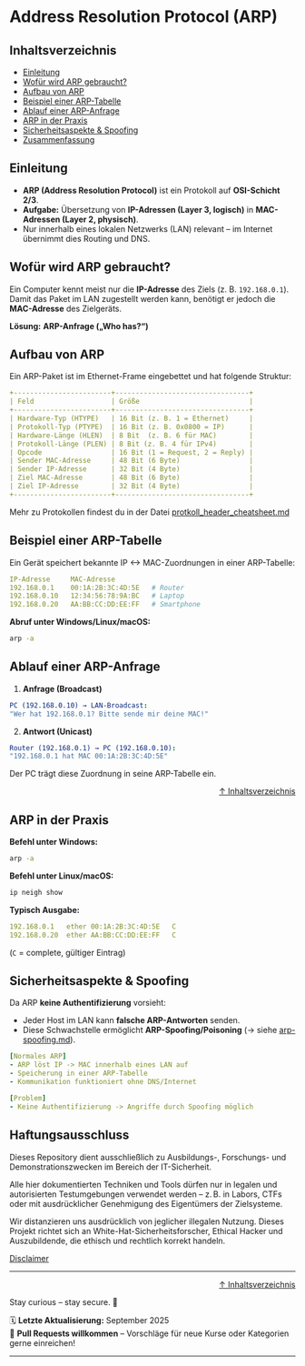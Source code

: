 # Address Resolution Protocol (ARP)

## Inhaltsverzeichnis
- [Einleitung](#einleitung)
- [Wofür wird ARP gebraucht?](#wofür-wird-arp-gebraucht)
- [Aufbau von ARP](#aufbau-von-arp)
- [Beispiel einer ARP-Tabelle](#beispiel-einer-arp-tabelle)
- [Ablauf einer ARP-Anfrage](#ablauf-einer-arp-anfrage)
- [ARP in der Praxis](#arp-in-der-praxis)
- [Sicherheitsaspekte & Spoofing](#sicherheitsaspekte--spoofing)
- [Zusammenfassung](#zusammenfassung)



## Einleitung

- **ARP (Address Resolution Protocol)** ist ein Protokoll auf **OSI-Schicht 2/3**.  
- **Aufgabe:** Übersetzung von **IP-Adressen (Layer 3, logisch)** in **MAC-Adressen (Layer 2, physisch)**.  
- Nur innerhalb eines lokalen Netzwerks (LAN) relevant – im Internet übernimmt dies Routing und DNS.  



## Wofür wird ARP gebraucht?

Ein Computer kennt meist nur die **IP-Adresse** des Ziels (z. B. `192.168.0.1`).  
Damit das Paket im LAN zugestellt werden kann, benötigt er jedoch die **MAC-Adresse** des Zielgeräts.  

**Lösung:** **ARP-Anfrage („Who has?“)**  



## Aufbau von ARP

Ein ARP-Paket ist im Ethernet-Frame eingebettet und hat folgende Struktur:  

```yaml
+------------------------+---------------------------------+
| Feld                   | Größe                           |
+------------------------+---------------------------------+
| Hardware-Typ (HTYPE)   | 16 Bit (z. B. 1 = Ethernet)     |
| Protokoll-Typ (PTYPE)  | 16 Bit (z. B. 0x0800 = IP)      |
| Hardware-Länge (HLEN)  | 8 Bit  (z. B. 6 für MAC)        |
| Protokoll-Länge (PLEN) | 8 Bit (z. B. 4 für IPv4)        |
| Opcode                 | 16 Bit (1 = Request, 2 = Reply) |
| Sender MAC-Adresse     | 48 Bit (6 Byte)                 |
| Sender IP-Adresse      | 32 Bit (4 Byte)                 |
| Ziel MAC-Adresse       | 48 Bit (6 Byte)                 |
| Ziel IP-Adresse        | 32 Bit (4 Byte)                 |
+------------------------+---------------------------------+
```

Mehr zu Protokollen findest du in der Datei [protkoll_header_cheatsheet.md](/02-network-security/protokoll_header_cheatsheet.md)

## Beispiel einer ARP-Tabelle

Ein Gerät speichert bekannte IP <-> MAC-Zuordnungen in einer ARP-Tabelle:

```yaml
IP-Adresse     MAC-Adresse
192.168.0.1    00:1A:2B:3C:4D:5E   # Router
192.168.0.10   12:34:56:78:9A:BC   # Laptop
192.168.0.20   AA:BB:CC:DD:EE:FF   # Smartphone
```

**Abruf unter Windows/Linux/macOS:**
```bash
arp -a
```

## Ablauf einer ARP-Anfrage
1. **Anfrage (Broadcast)**
```yaml
PC (192.168.0.10) → LAN-Broadcast:
"Wer hat 192.168.0.1? Bitte sende mir deine MAC!"
```

2. **Antwort (Unicast)**
```yaml
Router (192.168.0.1) → PC (192.168.0.10):
"192.168.0.1 hat MAC 00:1A:2B:3C:4D:5E"
```
Der PC trägt diese Zuordnung in seine ARP-Tabelle ein.

<div align=right>

[↑ Inhaltsverzeichnis](#inhaltsverzeichnis)

</div>

## ARP in der Praxis

**Befehl unter Windows:**
```bash
arp -a
```

**Befehl unter Linux/macOS:**
```bash
ip neigh show
```

**Typisch Ausgabe:**
```yaml
192.168.0.1   ether 00:1A:2B:3C:4D:5E   C
192.168.0.20  ether AA:BB:CC:DD:EE:FF   C
```

(`C` = complete, gültiger Eintrag)


## Sicherheitsaspekte & Spoofing

Da ARP **keine Authentifizierung** vorsieht:
- Jeder Host im LAN kann **falsche ARP-Antworten** senden.
- Diese Schwachstelle ermöglicht **ARP-Spoofing/Poisoning** (-> siehe [arp-spoofing.md](/02-network-security/arp_spoofing.md)).

```yaml
[Normales ARP]
- ARP löst IP -> MAC innerhalb eines LAN auf
- Speicherung in einer ARP-Tabelle
- Kommunikation funktioniert ohne DNS/Internet

[Problem]
- Keine Authentifizierung -> Angriffe durch Spoofing möglich
```


## Haftungsausschluss

Dieses Repository dient ausschließlich zu Ausbildungs-, Forschungs- und Demonstrationszwecken im Bereich der IT-Sicherheit.

Alle hier dokumentierten Techniken und Tools dürfen nur in legalen und autorisierten Testumgebungen verwendet werden – z. B. in Labors, CTFs oder mit ausdrücklicher Genehmigung des Eigentümers der Zielsysteme.

Wir distanzieren uns ausdrücklich von jeglicher illegalen Nutzung.
Dieses Projekt richtet sich an White-Hat-Sicherheitsforscher, Ethical Hacker und Auszubildende, die ethisch und rechtlich korrekt handeln.

[Disclaimer](/00-disclaimer/disclaimer.md)

--- 

<div align=right>

[↑ Inhaltsverzeichnis](#inhaltsverzeichnis)

</div>

Stay curious – stay secure. 🔐

🗓️ **Letzte Aktualisierung:** September 2025  
🤝 **Pull Requests willkommen** – Vorschläge für neue Kurse oder Kategorien gerne einreichen!

---